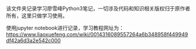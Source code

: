 该文件夹记录学习廖雪峰Python3笔记，一切涉及代码和知识相关版权归于原作者所有，这里只做学习使用。

使用jupyter notebook进行记录，学习教程网址为：<https://www.liaoxuefeng.com/wiki/0014316089557264a6b348958f449949df42a6d3a2e542c000>

